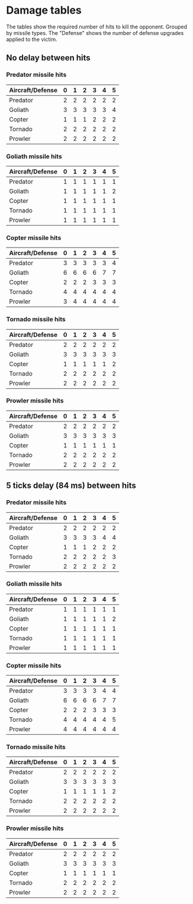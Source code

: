 # Damage tables

The tables show the required number of hits to kill the opponent. Grouped by missile types. The "Defense" shows the number of defense upgrades applied to the victim.

## No delay between hits

### Predator missile hits

| Aircraft/Defense | 0   | 1   | 2   | 3   | 4   | 5   |
| ---------------- | --- | --- | --- | --- | --- | --- |
| Predator         | 2   | 2   | 2   | 2   | 2   | 2   |
| Goliath          | 3   | 3   | 3   | 3   | 3   | 4   |
| Copter           | 1   | 1   | 1   | 2   | 2   | 2   |
| Tornado          | 2   | 2   | 2   | 2   | 2   | 2   |
| Prowler          | 2   | 2   | 2   | 2   | 2   | 2   |

### Goliath missile hits

| Aircraft/Defense | 0   | 1   | 2   | 3   | 4   | 5   |
| ---------------- | --- | --- | --- | --- | --- | --- |
| Predator         | 1   | 1   | 1   | 1   | 1   | 1   |
| Goliath          | 1   | 1   | 1   | 1   | 1   | 2   |
| Copter           | 1   | 1   | 1   | 1   | 1   | 1   |
| Tornado          | 1   | 1   | 1   | 1   | 1   | 1   |
| Prowler          | 1   | 1   | 1   | 1   | 1   | 1   |

### Copter missile hits

| Aircraft/Defense | 0   | 1   | 2   | 3   | 4   | 5   |
| ---------------- | --- | --- | --- | --- | --- | --- |
| Predator         | 3   | 3   | 3   | 3   | 3   | 4   |
| Goliath          | 6   | 6   | 6   | 6   | 7   | 7   |
| Copter           | 2   | 2   | 2   | 3   | 3   | 3   |
| Tornado          | 4   | 4   | 4   | 4   | 4   | 4   |
| Prowler          | 3   | 4   | 4   | 4   | 4   | 4   |

### Tornado missile hits

| Aircraft/Defense | 0   | 1   | 2   | 3   | 4   | 5   |
| ---------------- | --- | --- | --- | --- | --- | --- |
| Predator         | 2   | 2   | 2   | 2   | 2   | 2   |
| Goliath          | 3   | 3   | 3   | 3   | 3   | 3   |
| Copter           | 1   | 1   | 1   | 1   | 1   | 2   |
| Tornado          | 2   | 2   | 2   | 2   | 2   | 2   |
| Prowler          | 2   | 2   | 2   | 2   | 2   | 2   |

### Prowler missile hits

| Aircraft/Defense | 0   | 1   | 2   | 3   | 4   | 5   |
| ---------------- | --- | --- | --- | --- | --- | --- |
| Predator         | 2   | 2   | 2   | 2   | 2   | 2   |
| Goliath          | 3   | 3   | 3   | 3   | 3   | 3   |
| Copter           | 1   | 1   | 1   | 1   | 1   | 1   |
| Tornado          | 2   | 2   | 2   | 2   | 2   | 2   |
| Prowler          | 2   | 2   | 2   | 2   | 2   | 2   |

## 5 ticks delay (84 ms) between hits

### Predator missile hits

| Aircraft/Defense | 0   | 1   | 2   | 3   | 4   | 5   |
| ---------------- | --- | --- | --- | --- | --- | --- |
| Predator         | 2   | 2   | 2   | 2   | 2   | 2   |
| Goliath          | 3   | 3   | 3   | 3   | 4   | 4   |
| Copter           | 1   | 1   | 1   | 2   | 2   | 2   |
| Tornado          | 2   | 2   | 2   | 2   | 2   | 3   |
| Prowler          | 2   | 2   | 2   | 2   | 2   | 2   |

### Goliath missile hits

| Aircraft/Defense | 0   | 1   | 2   | 3   | 4   | 5   |
| ---------------- | --- | --- | --- | --- | --- | --- |
| Predator         | 1   | 1   | 1   | 1   | 1   | 1   |
| Goliath          | 1   | 1   | 1   | 1   | 1   | 2   |
| Copter           | 1   | 1   | 1   | 1   | 1   | 1   |
| Tornado          | 1   | 1   | 1   | 1   | 1   | 1   |
| Prowler          | 1   | 1   | 1   | 1   | 1   | 1   |

### Copter missile hits

| Aircraft/Defense | 0   | 1   | 2   | 3   | 4   | 5   |
| ---------------- | --- | --- | --- | --- | --- | --- |
| Predator         | 3   | 3   | 3   | 3   | 4   | 4   |
| Goliath          | 6   | 6   | 6   | 6   | 7   | 7   |
| Copter           | 2   | 2   | 2   | 3   | 3   | 3   |
| Tornado          | 4   | 4   | 4   | 4   | 4   | 5   |
| Prowler          | 4   | 4   | 4   | 4   | 4   | 4   |

### Tornado missile hits

| Aircraft/Defense | 0   | 1   | 2   | 3   | 4   | 5   |
| ---------------- | --- | --- | --- | --- | --- | --- |
| Predator         | 2   | 2   | 2   | 2   | 2   | 2   |
| Goliath          | 3   | 3   | 3   | 3   | 3   | 3   |
| Copter           | 1   | 1   | 1   | 1   | 1   | 2   |
| Tornado          | 2   | 2   | 2   | 2   | 2   | 2   |
| Prowler          | 2   | 2   | 2   | 2   | 2   | 2   |

### Prowler missile hits

| Aircraft/Defense | 0   | 1   | 2   | 3   | 4   | 5   |
| ---------------- | --- | --- | --- | --- | --- | --- |
| Predator         | 2   | 2   | 2   | 2   | 2   | 2   |
| Goliath          | 3   | 3   | 3   | 3   | 3   | 3   |
| Copter           | 1   | 1   | 1   | 1   | 1   | 1   |
| Tornado          | 2   | 2   | 2   | 2   | 2   | 2   |
| Prowler          | 2   | 2   | 2   | 2   | 2   | 2   |
